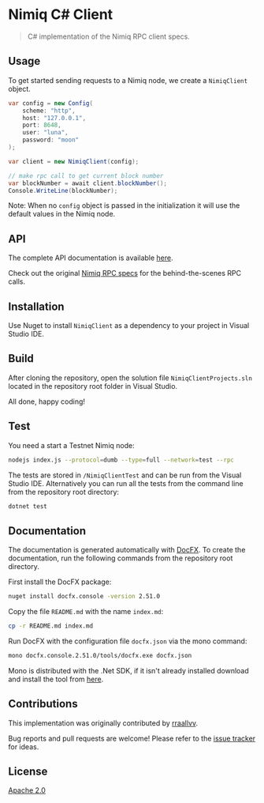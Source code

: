 # Nimiq C# Client

> C# implementation of the Nimiq RPC client specs.

## Usage

To get started sending requests to a Nimiq node, we create a `NimiqClient` object.

```c#
var config = new Config(
    scheme: "http",
    host: "127.0.0.1",
    port: 8648,
    user: "luna",
    password: "moon"
);

var client = new NimiqClient(config);

// make rpc call to get current block number
var blockNumber = await client.blockNumber();
Console.WriteLine(blockNumber);
```

Note: When no `config` object is passed in the initialization it will use the default values in the Nimiq node.

## API

The complete API documentation is available [here](https://rraallvv.github.io/csharp-client/).

Check out the original [Nimiq RPC specs](https://github.com/nimiq/core-js/wiki/JSON-RPC-API) for the behind-the-scenes RPC calls.

## Installation

Use Nuget to install `NimiqClient` as a dependency to your project in Visual Studio IDE.

## Build

After cloning the repository, open the solution file `NimiqClientProjects.sln` located in the repository root folder in Visual Studio.

All done, happy coding!

## Test

You need a start a Testnet Nimiq node:

```sh
nodejs index.js --protocol=dumb --type=full --network=test --rpc
```

The tests are stored in `/NimiqClientTest` and can be run from the Visual Studio IDE. Alternatively you can run all the tests from the command line from the repository root directory:

```sh
dotnet test
```

## Documentation

The documentation is generated automatically with [DocFX](https://dotnet.github.io/docfx/). To create the documentation, run the following commands from the repository root directory.

First install the DocFX package:

```sh
nuget install docfx.console -version 2.51.0
```

Copy the file `README.md` with the name `index.md`:

```sh
cp -r README.md index.md
```

Run DocFX with the configuration file `docfx.json` via the mono command:

```sh
mono docfx.console.2.51.0/tools/docfx.exe docfx.json
```

Mono is distributed with the .Net SDK, if it isn't already installed download and install the tool from [here](https://www.mono-project.com/docs/tools+libraries/tools/).

## Contributions

This implementation was originally contributed by [rraallvv](https://github.com/rraallvv/).

Bug reports and pull requests are welcome! Please refer to the [issue tracker](https://github.com/nimiq-community/csharp-client/issues) for ideas.

## License

[Apache 2.0](LICENSE)
